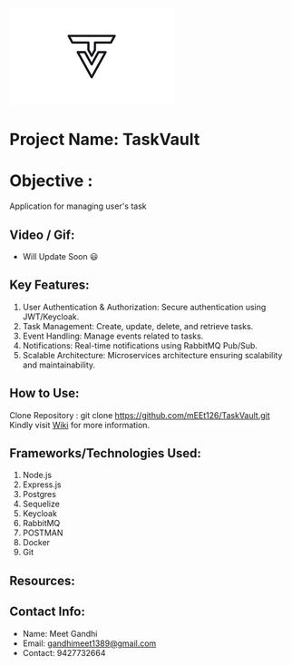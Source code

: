 ![Project Logo](Data/logo.png)
# Project Name: TaskVault  

# Objective :  
Application for managing user's task

## Video / Gif:
- Will Update Soon :smiley:

## Key Features:
1. User Authentication & Authorization: Secure authentication using JWT/Keycloak.
2. Task Management: Create, update, delete, and retrieve tasks.
3. Event Handling: Manage events related to tasks.
4. Notifications: Real-time notifications using RabbitMQ Pub/Sub.
5. Scalable Architecture: Microservices architecture ensuring scalability and maintainability.

## How to Use:
Clone Repository : git clone https://github.com/mEEt126/TaskVault.git 
Kindly visit [Wiki](https://github.com/mEEt126/TaskVault/wiki) for more information. 
 
## Frameworks/Technologies Used:
1. Node.js
2. Express.js
3. Postgres 
4. Sequelize
5. Keycloak 
6. RabbitMQ
7. POSTMAN
8. Docker
9. Git

## Resources:

## Contact Info:
- Name: Meet Gandhi
- Email: gandhimeet1389@gmail.com
- Contact: 9427732664
